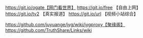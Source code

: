 https://git.io/ogate【网门看世界】
https://git.io/free 【自由上网】
https://git.io/tv2  【真实报道】
https://git.io/url  【视频小站综合】

https://github.com/juyuange/jyg/wiki/jygproxy【聚缘阁】
https://github.com/TruthShare/Links/wiki
